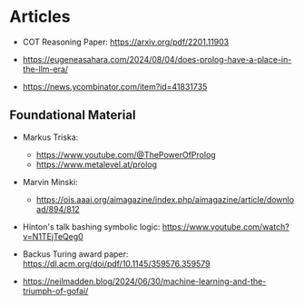 # Articles

- COT Reasoning Paper: https://arxiv.org/pdf/2201.11903
- https://eugeneasahara.com/2024/08/04/does-prolog-have-a-place-in-the-llm-era/

- https://news.ycombinator.com/item?id=41831735


## Foundational Material

- Markus Triska: 
	- https://www.youtube.com/@ThePowerOfProlog
    - https://www.metalevel.at/prolog

- Marvin Minski:
	- https://ojs.aaai.org/aimagazine/index.php/aimagazine/article/download/894/812

- Hinton's talk bashing symbolic logic: https://www.youtube.com/watch?v=N1TEjTeQeg0

- Backus Turing award paper: https://dl.acm.org/doi/pdf/10.1145/359576.359579

- https://neilmadden.blog/2024/06/30/machine-learning-and-the-triumph-of-gofai/
 